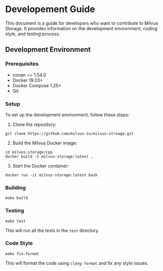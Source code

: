 # Developement Guide

This document is a guide for developers who want to contribute to Milvus Storage. It provides information on the development environment, coding style, and testing process.

## Development Environment

### Prerequisites

- conan >= 1.54.0
- Docker 19.03+
- Docker Compose 1.25+
- Git


### Setup

To set up the development environment, follow these steps:

1. Clone the repository:

```    
git clone https://github.com/milvus-io/milvus-stroage.git
```

2. Build the Milvus Docker image:

```
cd milvus-storage/cpp
docker build -t milvus-storage:latest .
```

3. Start the Docker container:

```
docker run -it milvus-storage:latest bash
```

### Building
```
make build
```

### Testing
```
make test
```

This will run all the tests in the `test` directory.

### Code Style

```
make fix-format
```

This will format the code using `clang-format` and fix any style issues.
